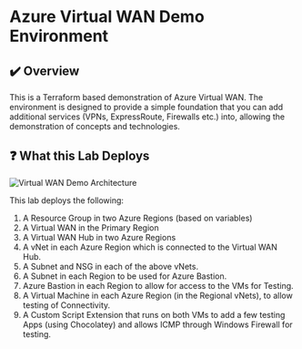 # Azure Virtual WAN Demo Environment

## :heavy_check_mark: Overview
This is a Terraform based demonstration of Azure Virtual WAN. The environment is designed to provide a simple foundation that you can add additional services (VPNs, ExpressRoute, Firewalls etc.) into, allowing the demonstration of concepts and technologies. 

## :question: What this Lab Deploys

![Virtual WAN Demo Architecture]([https://raw.githubusercontent.com/jakewalsh90/Terraform-Azure/main/Virtual-WAN-Demo/images/Virtual-WAN-Demo-Lab.png])

This lab deploys the following:
1. A Resource Group in two Azure Regions (based on variables)
2. A Virtual WAN in the Primary Region
3. A Virtual WAN Hub in two Azure Regions
4. A vNet in each Azure Region which is connected to the Virtual WAN Hub.
6. A Subnet and NSG in each of the above vNets.
7. A Subnet in each Region to be used for Azure Bastion.  
8. Azure Bastion in each Region to allow for access to the VMs for Testing. 
9. A Virtual Machine in each Azure Region (in the Regional vNets), to allow testing of Connectivity. 
10. A Custom Script Extension that runs on both VMs to add a few testing Apps (using Chocolatey) and allows ICMP through Windows Firewall for testing. 
